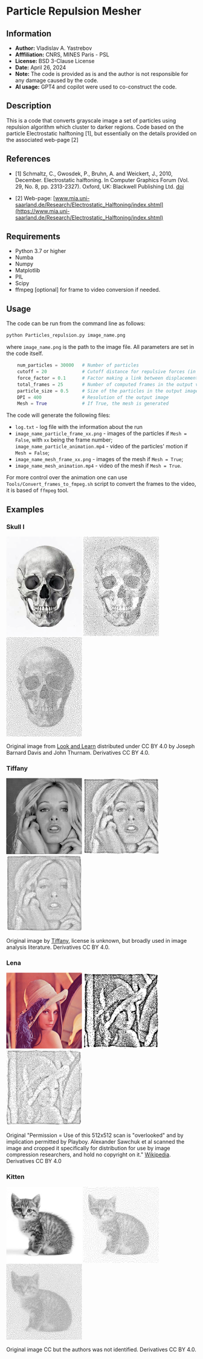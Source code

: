 
# Particle Repulsion Mesher

## Information

+ **Author:** Vladislav A. Yastrebov
+ **Afffiliation:** CNRS, MINES Paris - PSL
+ **License:** BSD 3-Clause License
+ **Date:** April 26, 2024
+ **Note:** The code is provided as is and the author is not responsible for any damage caused by the code.
+ **AI usage:** GPT4 and copilot were used to co-construct the code.

## Description

This is a code that converts grayscale image a set of particles using repulsion algorithm which cluster to darker regions.
Code based on the particle Electrostatic halftoning [1], but essentially on the details provided on the associated web-page [2]

## References

+ [1] Schmaltz, C., Gwosdek, P., Bruhn, A. and Weickert, J., 2010, December. Electrostatic halftoning. In Computer Graphics Forum (Vol. 29, No. 8, pp. 2313-2327). Oxford, UK: Blackwell Publishing Ltd. [doi](https://doi.org/10.1111/j.1467-8659.2010.01716.x)

+ [2] Web-page: [www.mia.uni-saarland.de/Research/Electrostatic_Halftoning/index.shtml](https://www.mia.uni-saarland.de/Research/Electrostatic_Halftoning/index.shtml)

## Requirements

+ Python 3.7 or higher
+ Numba
+ Numpy
+ Matplotlib
+ PIL
+ Scipy
+ ffmpeg [optional] for frame to video conversion if needed.


## Usage

The code can be run from the command line as follows:

```bash
python Particles_repulsion.py image_name.png
```

where `image_name.png` is the path to the image file. 
All parameters are set in the code itself.
```python
    num_particles = 30000   # Number of particles
    cutoff = 20             # Cutoff distance for repulsive forces (in pixels of the original image)
    force_factor = 0.1      # Factor making a link between displacement increment and the acting force
    total_frames = 25       # Number of computed frames in the output video
    particle_size = 0.5     # Size of the particles in the output image
    DPI = 400               # Resolution of the output image
    Mesh = True             # If True, the mesh is generated
```

The code will generate the following files:

+ `log.txt` - log file with the information about the run
+ `image_name_particle_frame_xx.png` - images of the particles if `Mesh = False`, with `xx` being the frame number; `image_name_particle_animation.mp4` - video of the particles' motion if `Mesh = False`;
+ `image_name_mesh_frame_xx.png` - images of the mesh if `Mesh = True`;
+ `image_name_mesh_animation.mp4` - video of the mesh if `Mesh = True`.

For more control over the animation one can use `Tools/Convert_frames_to_fmpeg.sh` script to convert the frames to the video, it is based of `ffmpeg` tool.


## Examples

### Skull I

<img alt="original image" src="./Examples/Skull_II/human-skull_levels.png" width="200" /> <img alt="particles" src="./Examples/Skull_II/Particles/human-skull_levels_particle_frame_25.png" width="200" /> <img alt="mesh" src="./Examples/Skull_II/Mesh/human-skull_levels_mesh_frame_25.png" width="200" /> 

Original image from [Look and Learn]( https://www.lookandlearn.com/history-images/YW072217L/Drawing-of-a-human-skull-facing-forwards) distributed under CC BY 4.0 by Joseph Barnard Davis and John Thurnam. 
Derivatives CC BY 4.0.

### Tiffany

<img alt="original image" src="./Examples/Blonde/woman_blonde.png" width="200" /> <img alt="particles" src="./Examples/Blonde/Particles/woman_blonde_particle_frame_25.png" width="200" /> <img alt="mesh" src="./Examples/Blonde/Mesh/woman_blonde_mesh_frame_25.png" width="200" />

Original image by [Tiffany](http://78.108.103.11/~fojtik/gallery/gray/woman1.gif), license is unknown, but broadly used in image analysis literature.
Derivatives CC BY 4.0.

### Lena

<img alt="original image" src="./Examples/Lenna/Lenna.png" width="200" /> <img alt="particles" src="./Examples/Lenna/Particles/Lenna_particle_frame_25.png" width="200" /> <img alt="mesh" src="./Examples/Lenna/Mesh/Lenna_mesh_frame_25.png" width="200" />

Original "Permission = Use of this 512x512 scan is "overlooked" and by implication permitted by Playboy. Alexander Sawchuk et al scanned the image and cropped it specifically for distribution for use by image compression researchers, and hold no copyright on it." [Wikipedia](https://en.wikipedia.org/wiki/Lenna). 
Derivatives CC BY 4.0

### Kitten

<img alt="original image" src="./Examples/Kitten/kitten2_sm.png" width="200" /> <img alt="particles" src="./Examples/Kitten/Particles/kitten2_sm_particle_frame_30.png" width="200" /> <img alt="mesh" src="./Examples/Kitten/Mesh/kitten2_sm_mesh_frame_30.png" width="200" />

Original image CC but the authors was not identified. Derivatives CC BY 4.0.
